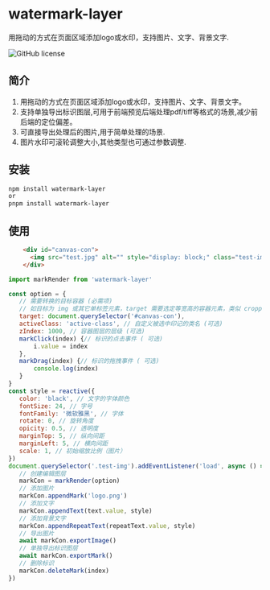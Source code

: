 <h1>watermark-layer</h1>

用拖动的方式在页面区域添加logo或水印，支持图片、文字、背景文字.

![GitHub license](https://img.shields.io/github/license/pure-admin/vue-pure-admin?style=flat)


## 简介

1. 用拖动的方式在页面区域添加logo或水印，支持图片、文字、背景文字。
2. 支持单独导出标识图层,可用于前端预览后端处理pdf/tiff等格式的场景,减少前后端的定位偏差。
3. 可直接导出处理后的图片,用于简单处理的场景.
4. 图片水印可滚轮调整大小,其他类型也可通过参数调整.

## 安装
```bash
npm install watermark-layer
or
pnpm install watermark-layer
```
## 使用
```html
    <div id="canvas-con">
      <img src="test.jpg" alt="" style="display: block;" class="test-img">
    </div>
```
 ```js
import markRender from 'watermark-layer'

const option = {
    // 需要转换的目标容器 (必需项)
    // 如目标为 img 或其它单标签元素，target 需要选定等宽高的容器元素，类似 cropperjs。
    target: document.querySelector('#canvas-con'),
    activeClass: 'active-class', // 自定义被选中印记的类名 (可选)
    zIndex: 1000, // 容器图层的层级 (可选)
    markClick(index) {// 标识的点击事件 ( 可选)
        i.value = index
    },
    markDrag(index) {// 标识的拖拽事件 ( 可选)
        console.log(index)
    }
}
const style = reactive({
    color: 'black', // 文字的字体颜色
    fontSize: 24, // 字号
    fontFamily: '微软雅黑', // 字体
    rotate: 0, // 旋转角度
    opicity: 0.5, // 透明度
    marginTop: 5, // 纵向间距
    marginLeft: 5, // 横向间距
    scale: 1, // 初始缩放比例（图片）
})
document.querySelector('.test-img').addEventListener('load', async () => {
    // 创建编辑图层
    markCon = markRender(option)
    // 添加图片
    markCon.appendMark('logo.png')
    // 添加文字
    markCon.appendText(text.value, style)
    // 添加背景文字
    markCon.appendRepeatText(repeatText.value, style)
    // 导出图片
    await markCon.exportImage()
    // 单独导出标识图层
    await markCon.exportMark()
    // 删除标识
    markCon.deleteMark(index)
})
```

